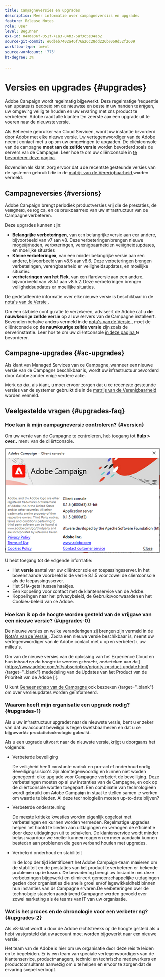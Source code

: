```yaml
---
title: Campagneversies en upgrades
description: Meer informatie over campagneversies en upgrades
feature: Release Notes
role: User
level: Beginner
exl-id: 04bda36f-051f-41a3-84b3-6af3c5e34ab2
source-git-commit: e0dbeb7402a46f76a26c28dd226bc069d52f2609
workflow-type: tm+mt
source-wordcount: '775'
ht-degree: 3%

---
```


# Versies en upgrades {#upgrades}

Adobe Campaign wordt regelmatig bijgewerkt. Deze regelmatige frequentie van updates is bedoeld om de nieuwste en beste in uw handen te krijgen, uw omgeving veilig te houden en uw ervaring met ons product te verbeteren. Adobe raadt alle klanten ten zeerste aan een upgrade uit te voeren naar de nieuwste versie.

Als Beheerde gebruiker van Cloud Servicen, wordt uw instantie bevorderd door Adobe met elke nieuwe versie. Uw vertegenwoordiger van de Adobe neemt contact met u op om uw omgevingen te upgraden. De cliëntconsole van de campagne **moet aan de zelfde versie** worden bevorderd zoals de servers van de Campagne. Leer hoe te om uw cliëntconsole in [ te bevorderen deze pagina ](../start/connect.md#upgrade-ac-console).

Bovendien als klant, zorg ervoor dat u de recentste gesteunde versies van de systemen gebruikt die in de [ matrijs van de Verenigbaarheid ](compatibility-matrix.md) worden vermeld.

## Campagneversies {#versions}

Adobe Campaign brengt periodiek productversies vrij die de prestaties, de veiligheid, de logica, en de bruikbaarheid van uw infrastructuur van de Campagne verbeteren.

Deze upgrades kunnen zijn:

* **Belangrijke verbeteringen**, van een belangrijke versie aan een andere, bijvoorbeeld van v7 aan v8. Deze verbeteringen brengen nieuwe mogelijkheden, verbeteringen, verenigbaarheid en veiligheidsupdates, en moeilijke situaties.
* **Kleine verbeteringen**, van een minder belangrijke versie aan een andere, bijvoorbeeld van v8.5 aan v8.6. Deze verbeteringen brengen verbeteringen, verenigbaarheid en veiligheidsupdates, en moeilijke situaties.
* **verbeteringen van het Flek**, van een flardversie aan een andere, bijvoorbeeld van v8.5.1 aan v8.5.2. Deze verbeteringen brengen veiligheidsupdates en moeilijke situaties.

De gedetailleerde informatie over elke nieuwe versie is beschikbaar in de [ nota&#39;s van de Versie ](release-notes.md).

Om een stabiele configuratie te verzekeren, adviseert de Adobe dat u **de nauwkeurige zelfde versie** op al uw servers van de Campagne installeert. Bovendien behalve anders vermeld in de [ nota&#39;s van de Versie ](release-notes.md), moet de cliëntconsole op **de nauwkeurige zelfde versie** zijn zoals de serverinstantie. Leer hoe te om uw cliëntconsole [ in deze pagina ](../start/connect.md#upgrade-ac-console) te bevorderen.


## Campagne-upgrades {#ac-upgrades}

Als klant van Managed Services van de Campagne, wanneer een nieuwe versie van de Campagne beschikbaar is, wordt uw infrastructuur bevorderd door Adobe zonder enige verdere actie.

Merk op dat, als klant, u moet ervoor zorgen dat u de recentste gesteunde versies van de systemen gebruikt die in de [ matrijs van de Verenigbaarheid ](compatibility-matrix.md) worden vermeld.

## Veelgestelde vragen {#upgrades-faq}

### Hoe kan ik mijn campagneversie controleren? {#version}

Om uw versie van de Campagne te controleren, heb toegang tot **Hulp > over..** menu van de cliëntconsole.

![](assets/ac-version.png)

U hebt toegang tot de volgende informatie:

* Het **versie** aantal van uw cliëntconsole en toepassingsserver. In het bovenstaande voorbeeld is de versie 8.1.5 voor zowel de clientconsole als de toepassingsserver.
* Het SHA-getal tussen haakjes.
* Een koppeling voor contact met de klantenservice van de Adobe.
* Koppelingen naar het privacybeleid, de Gebruiksvoorwaarden en het Cookies-beleid van de Adobe.

### Hoe kan ik op de hoogte worden gesteld van de vrijgave van een nieuwe versie? {#upgrades-0}

De nieuwe versies en welke veranderingen zij brengen zijn vermeld in de [ Nota&#39;s van de Versie ](release-notes.md). Zodra een nieuwe versie beschikbaar is, neemt uw vertegenwoordiger van de Adobe contact met u op en verbetert u uw milieu&#39;s.

Om van de nieuwe versies van de oplossing van het Experience Cloud en hun inhoud op de hoogte te worden gebracht, onderteken aan de ](https://www.adobe.com/nl/subscription/priority-product-update.html) {target="_blank"} mededeling van de Updates van het Product van de Prioriteit van de Adobe [ {.

U kunt [ Gemeenschap van de Campagne ](https://experienceleaguecommunities.adobe.com/t5/custom/page/page-id/Community-TopicsPage?style=all&amp;sort=date&amp;order=desc&amp;filters=adobe-campaign-classic-community&amp;topic=Campaign+v8) ook bezoeken {target="_blank"} om over versieupdates worden geïnformeerd.


### Waarom heeft mijn organisatie een upgrade nodig? {#upgrades-1}

Als u uw infrastructuur upgradet naar de nieuwste versie, bent u er zeker van dat uw account beveiligd is tegen kwetsbaarheden en dat u de bijgewerkte prestatietechnologie gebruikt.

Als u een upgrade uitvoert naar de nieuwste versie, krijgt u doorgaans het volgende:

* Verbeterde beveiliging

  De veiligheid heeft constante nadruk en pro-actief onderhoud nodig. Beveiligingsrisico&#39;s zijn alomtegenwoordig en kunnen niet worden genegeerd: elke upgrade voor Campagne verbetert de beveiliging. Deze verbeteringen moeten op al uw instanties van de Campagne, en ook op de cliëntconsole worden toegepast. Een combinatie van technologieën wordt gebruikt om Adobe Campaign in staat te stellen samen te werken om waarde te bieden. Al deze technologieën moeten up-to-date blijven?

* Verbeterde ondersteuning

  De meeste kritieke kwesties worden eigenlijk opgelost met verbeteringen en kunnen worden vermeden. Regelmatige upgrades helpen het hoofd te bieden aan uitdagingen en verhogen de efficiëntie door deze uitdagingen uit te schakelen. De klantenservice wordt minder belast waardoor we sneller kunnen reageren en meer aandacht kunnen besteden aan problemen die geen verband houden met upgrades.


* Verbeterd onderhoud en stabiliteit

  In de loop der tijd identificeert het Adobe Campaign-team manieren om de stabiliteit en de prestaties van het product te verbeteren en bekende problemen op te lossen. De bevordering brengt uw instantie met deze verbeteringen bijgewerkt en elimineert gemeenschappelijke uitdagingen gezien door organisaties die snelle groei en/of ingewikkeldheid binnen hun instanties van de Campagne ervaren.De verbeteringen over de technologie stapelen aandrijvend Campagne worden gevoeld over zowel marketing als de teams van IT van uw organisatie.


### Wat is het proces en de chronologie voor een verbetering? {#upgrades-2}

Als v8-klant wordt u door de Adobe rechtstreeks op de hoogte gesteld als u hebt vastgesteld dat uw account moet worden bijgewerkt naar een nieuwe versie.

Het team van de Adobe is hier om uw organisatie door deze reis te leiden en te begeleiden. Er is een team van speciale vertegenwoordigers van de klantenservice, productmanagers, technici en technische medewerkers en productconsultants aanwezig om u te helpen en ervoor te zorgen dat de ervaring soepel verloopt.
